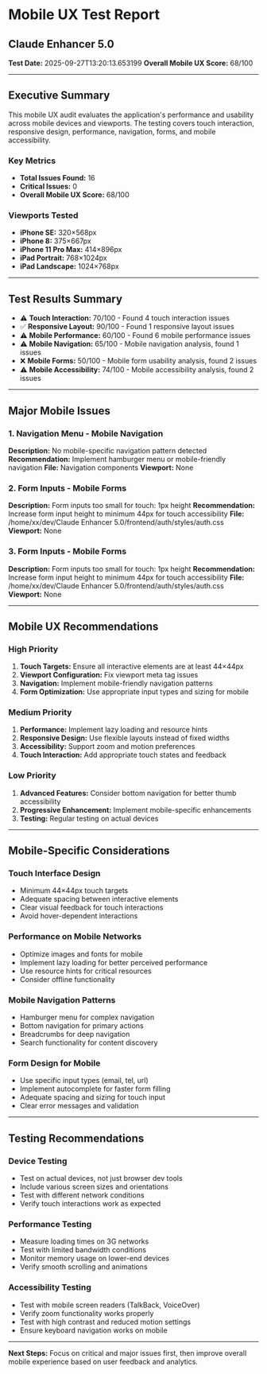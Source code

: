 # Mobile UX Test Report
## Claude Enhancer 5.0

**Test Date:** 2025-09-27T13:20:13.653199
**Overall Mobile UX Score:** 68/100

---

## Executive Summary

This mobile UX audit evaluates the application's performance and usability across mobile devices and viewports. The testing covers touch interaction, responsive design, performance, navigation, forms, and mobile accessibility.

### Key Metrics
- **Total Issues Found:** 16
- **Critical Issues:** 0
- **Overall Mobile UX Score:** 68/100

### Viewports Tested
- **iPhone SE:** 320×568px
- **iPhone 8:** 375×667px
- **iPhone 11 Pro Max:** 414×896px
- **iPad Portrait:** 768×1024px
- **iPad Landscape:** 1024×768px

---

## Test Results Summary

- ⚠️ **Touch Interaction:** 70/100 - Found 4 touch interaction issues
- ✅ **Responsive Layout:** 90/100 - Found 1 responsive layout issues
- ⚠️ **Mobile Performance:** 60/100 - Found 6 mobile performance issues
- ⚠️ **Mobile Navigation:** 65/100 - Mobile navigation analysis, found 1 issues
- ❌ **Mobile Forms:** 50/100 - Mobile form usability analysis, found 2 issues
- ⚠️ **Mobile Accessibility:** 74/100 - Mobile accessibility analysis, found 2 issues

---

## Major Mobile Issues


### 1. Navigation Menu - Mobile Navigation

**Description:** No mobile-specific navigation pattern detected
**Recommendation:** Implement hamburger menu or mobile-friendly navigation
**File:** Navigation components
**Viewport:** None


### 2. Form Inputs - Mobile Forms

**Description:** Form inputs too small for touch: 1px height
**Recommendation:** Increase form input height to minimum 44px for touch accessibility
**File:** /home/xx/dev/Claude Enhancer 5.0/frontend/auth/styles/auth.css
**Viewport:** None


### 3. Form Inputs - Mobile Forms

**Description:** Form inputs too small for touch: 1px height
**Recommendation:** Increase form input height to minimum 44px for touch accessibility
**File:** /home/xx/dev/Claude Enhancer 5.0/frontend/auth/styles/auth.css
**Viewport:** None


---

## Mobile UX Recommendations

### High Priority
1. **Touch Targets:** Ensure all interactive elements are at least 44×44px
2. **Viewport Configuration:** Fix viewport meta tag issues
3. **Navigation:** Implement mobile-friendly navigation patterns
4. **Form Optimization:** Use appropriate input types and sizing for mobile

### Medium Priority
1. **Performance:** Implement lazy loading and resource hints
2. **Responsive Design:** Use flexible layouts instead of fixed widths
3. **Accessibility:** Support zoom and motion preferences
4. **Touch Interaction:** Add appropriate touch states and feedback

### Low Priority
1. **Advanced Features:** Consider bottom navigation for better thumb accessibility
2. **Progressive Enhancement:** Implement mobile-specific enhancements
3. **Testing:** Regular testing on actual devices

---

## Mobile-Specific Considerations

### Touch Interface Design
- Minimum 44×44px touch targets
- Adequate spacing between interactive elements
- Clear visual feedback for touch interactions
- Avoid hover-dependent interactions

### Performance on Mobile Networks
- Optimize images and fonts for mobile
- Implement lazy loading for better perceived performance
- Use resource hints for critical resources
- Consider offline functionality

### Mobile Navigation Patterns
- Hamburger menu for complex navigation
- Bottom navigation for primary actions
- Breadcrumbs for deep navigation
- Search functionality for content discovery

### Form Design for Mobile
- Use specific input types (email, tel, url)
- Implement autocomplete for faster form filling
- Adequate spacing and sizing for touch input
- Clear error messages and validation

---

## Testing Recommendations

### Device Testing
- Test on actual devices, not just browser dev tools
- Include various screen sizes and orientations
- Test with different network conditions
- Verify touch interactions work as expected

### Performance Testing
- Measure loading times on 3G networks
- Test with limited bandwidth conditions
- Monitor memory usage on lower-end devices
- Verify smooth scrolling and animations

### Accessibility Testing
- Test with mobile screen readers (TalkBack, VoiceOver)
- Verify zoom functionality works properly
- Test with high contrast and reduced motion settings
- Ensure keyboard navigation works on mobile

---

**Next Steps:** Focus on critical and major issues first, then improve overall mobile experience based on user feedback and analytics.
